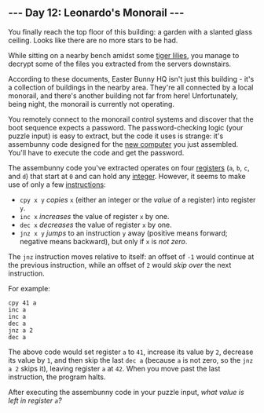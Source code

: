 <h2>--- Day 12: Leonardo's Monorail ---</h2><p>You finally reach the top floor of this building: a garden with a slanted glass ceiling. Looks like there are no more stars to be had.</p>
<p>While sitting on a nearby bench amidst some <a href="https://www.google.com/search?q=tiger+lilies&amp;tbm=isch">tiger lilies</a>, you manage to decrypt some of the files you extracted from the servers downstairs.</p>
<p>According to these documents, Easter Bunny HQ isn't just this building - it's a collection of buildings in the nearby area. They're all connected by a local monorail, and there's another building not far from here! Unfortunately, being night, the monorail is currently not operating.</p>
<p>You remotely connect to the monorail control systems and discover that the boot sequence expects a password. The password-checking logic (your puzzle input) is easy to extract, but the code it uses is strange: it's <span title="Strangely, this assembunny code doesn't seem to be very good at multiplying.">assembunny</span> code designed for the <a href="11">new computer</a> you just assembled. You'll have to execute the code and get the password.</p>
<p>The assembunny code you've extracted operates on four <a href="https://en.wikipedia.org/wiki/Processor_register">registers</a> (<code>a</code>, <code>b</code>, <code>c</code>, and <code>d</code>) that start at <code>0</code> and can hold any <a href="https://en.wikipedia.org/wiki/Integer">integer</a>. However, it seems to make use of only a few <a href="https://en.wikipedia.org/wiki/Instruction_set">instructions</a>:</p>
<ul>
<li><code>cpy x y</code> <em>copies</em> <code>x</code> (either an integer or the <em>value</em> of a register) into register <code>y</code>.</li>
<li><code>inc x</code> <em>increases</em> the value of register <code>x</code> by one.</li>
<li><code>dec x</code> <em>decreases</em> the value of register <code>x</code> by one.</li>
<li><code>jnz x y</code> <em>jumps</em> to an instruction <code>y</code> away (positive means forward; negative means backward), but only if <code>x</code> is <em>not zero</em>.</li>
</ul>
<p>The <code>jnz</code> instruction moves relative to itself: an offset of <code>-1</code> would continue at the previous instruction, while an offset of <code>2</code> would <em>skip over</em> the next instruction.</p>
<p>For example:</p>
<pre><code>cpy 41 a
inc a
inc a
dec a
jnz a 2
dec a
</code></pre>
<p>The above code would set register <code>a</code> to <code>41</code>, increase its value by <code>2</code>, decrease its value by <code>1</code>, and then skip the last <code>dec a</code> (because <code>a</code> is not zero, so the <code>jnz a 2</code> skips it), leaving register <code>a</code> at <code>42</code>. When you move past the last instruction, the program halts.</p>
<p>After executing the assembunny code in your puzzle input, <em>what value is left in register <code>a</code>?</em></p>
